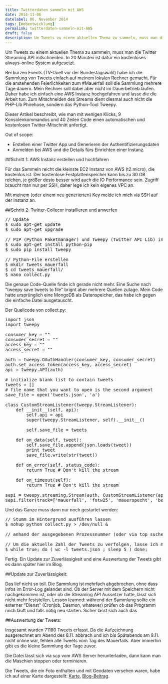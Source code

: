 ```yaml
---
title: Twitterdaten sammeln mit AWS
date: 2014-11-06
datelabel: 06. November 2014
tags: [Webentwicklung]
permalink: twitterdaten-sammeln-mit-AWS
draft: false
description: Um Tweets zu einem aktuellen Thema zu sammeln, muss man die Twitter Streaming API mitschneiden. In 20 Minuten ist dafür ein kostenloses always-online System aufgesetzt.
---
```


Um Tweets zu einem aktuellen Thema zu sammeln, muss man die Twitter Streaming API mitschneiden. In 20 Minuten ist dafür ein kostenloses always-online System aufgesetzt.

Bei kurzen Events (TV-Duell vor der Bundestagswahl) habe ich die Sammlung von Tweets einfach auf meinem lokalen Rechner gemacht. Für die anstehenden Feierlichkeiten zum #Mauerfall soll die Sammlung mehrere Tage dauern. Mein Rechner soll dabei aber nicht im Dauerbetrieb laufen. Daher habe ich einfach eine AWS Instanz hochgefahren und lasse die die Arbeit tun. Zum Mitschneiden des Streams dient diesmal auch nicht die PHP-Lib Phirehose, sondern das Python-Tool Tweepy.

Dieser Artikel beschreibt, wie man mit wenigen Klicks, 9 Konsolenkommandos und 40 Zeilen Code einen automatischen und kostenlosen Twitter-Mitschnitt anfertigt.

Out of scope:

- Erstellen einer Twitter App und Generieren der Authentifizierungsdaten
- Anmelden bei AWS und die Details fürs Einrichten einer Instanz.

##Schritt 1: AWS Instanz erstellen und hochfahren

Für das Sammeln reicht die kleinste EC2 Instanz von AWS (t2.micro), die kostenlos ist. Der kostenlose Festplattenspeicher kann bis zu 30 GB reichen, je größer desto besser wird auch die IO Performance sein. Zugriff braucht man nur per SSH, daher lege ich kein eigenes VPC an.

Mit meinem (oder einem neu generierten) Key melde ich mich via SSH auf der Instanz an.

##Schritt 2: Twitter-Collecor installieren und anwerfen

<pre>// Update
$ sudo apt-get update
$ sudo apt-get upgrade

// PIP (Python Paketmanager) und Tweepy (Twitter API Lib) installieren
$ sudo apt-get install python-pip
$ sudo pip install tweepy

// Python-File erstellen
$ mkdir tweets_mauerfall
$ cd tweets_mauerfall/
$ nano collect.py</pre>

Die genaue Code-Quelle finde ich gerade nicht mehr. Eine Suche nach "tweepy save tweets to file" brignt aber mehrere Quellen zutage. Mein Code hatte ursprünglich eine MongoDB als Datenspeicher, das habe ich gegen die einfache Datei ausgetauscht.

Der Quellcode von collect.py:

<pre>import json
import tweepy

consumer_key = ""
consumer_secret = ""
access_key = ""
access_secret = ""

auth = tweepy.OAuthHandler(consumer_key, consumer_secret)
auth.set_access_token(access_key, access_secret)
api = tweepy.API(auth)

# initialize blank list to contain tweets
tweets = []
# file name that you want to open is the second argument
save_file = open('tweets.json', 'a')

class CustomStreamListener(tweepy.StreamListener):
    def __init__(self, api):
        self.api = api
        super(tweepy.StreamListener, self).__init__()

        self.save_file = tweets

    def on_data(self, tweet):
        self.save_file.append(json.loads(tweet))
        print tweet
        save_file.write(str(tweet))

    def on_error(self, status_code):
        return True # Don't kill the stream

    def on_timeout(self):
        return True # Don't kill the stream

sapi = tweepy.streaming.Stream(auth, CustomStreamListener(api))
sapi.filter(track=['mauerfall', 'fotw25', 'mauerspecht', 'berlinwall', 'fallofthewall25'])</pre>

Und das Ganze muss dann nur noch gestartet werden:

<pre>// Stumm im Hintergrund ausführen lassen
$ nohup python collect.py > /dev/null &

// anhand der ausgegebenen Prozessnummer (oder via top suchen) kann ich den Prozess später wieder killen.

// Um die aktuelle Zahl der Tweets zu verfolgen, lasse ich mir (periodisch) die Anzahl der Zeilen in der json-Datei ausgeben:
$ while true; do ( wc -l tweets.json ; sleep 5 ) done;</pre>


Fertig. Ein Update zur Zuverlässigkeit und eine Auswertung der Tweets gibt es dann später hier im Blog.


##Update zur Zuverlässigkeit:

Das lief nicht so toll. Die Sammlung ist mehrfach abgebrochen, ohne dass Infos im Error-Log gelandet sind. Ob der Server mit dem Speichern nicht nachgekommen ist, oder ob die Streaming API Aussetzer hatte, lässt sich nicht mehr feststellen. Lesson learned: während der Sammlung sollte ein externer "Dienst" (Cronjob, Daemon, whatever) prüfen ob das Programm noch läuft und falls nötig neu starten. Sicher lässt sich auch das


##Auswertung der Tweets:

Insgesamt wurden 71180 Tweets erfasst. Da die Aufzeichnung ausgerechnet am Abend des 8.11. abbrach und ich bis Spätabends am 9.11. nicht online war, fehlen alle Tweets vom Tag des Mauerfalls. Aber immerhin gibt es die kleine Sammlung der Tage zuvor.

Die Datei lässt sich via scp vom AWS Server herunterladen, dann kann man die Maschien stoppen oder terminieren.

Die Tweets, die ein Foto enthalten und mit Geodaten versehen waren, habe ich auf einer Karte dargestellt: <a href="http://www.thomaspuppe.de/lab/mauerfall-tweets/">Karte</a>, <a href="http://blog.thomaspuppe.de/2014-11_twitterdaten-mappen-mit-leaflet">Blog-Beitrag</a>.
